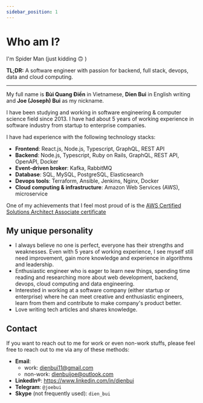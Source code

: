 ```yaml
---
sidebar_position: 1
---
```


# Who am I?

I'm Spider Man (just kidding 🙃 )

**TL;DR:** A software engineer with passion for backend, full stack, devops, data and cloud computing.

---

My full name is **Bùi Quang Điền** in Vietnamese, **Dien Bui** in English writing and **Joe (Joseph) Bui** as my nickname.

I have been studying and working in software engineering & computer science field since 2013. I have had about 5 years of
working experience in software industry from startup to enterprise companies.

I have had experience with the following technology stacks:

- **Frontend**: React.js, Node.js, Typescript, GraphQL, REST API
- **Backend**: Node.js, Typescript, Ruby on Rails, GraphQL, REST API, OpenAPI, Docker
- **Event-driven broker**: Kafka, RabbitMQ
- **Database**: SQL, MySQL, PostgreSQL, Elasticsearch
- **Devops tools**: Terraform, Ansible, Jenkins, Nginx, Docker
- **Cloud computing & infrastructure**: Amazon Web Services (AWS), microservice

One of my achievements that I feel most proud of is the [AWS Certified Solutions Architect Associate certificate](https://www.credly.com/badges/18a9090a-0626-4fbb-8d4e-7060f8d94735)

## My unique personality

- I always believe no one is perfect, everyone has their strengths and weaknesses. Even with 5 years of working experience, I
  see myself still need improvement, gain more knowledge and experience in algorithms and leadership.
- Enthusiastic engineer who is eager to learn new things, spending time reading and researching more about web development,
  backend, devops, cloud computing and data engineering.
- Interested in working at a software company (either startup or enterprise) where he can meet creative and enthusiastic engineers, learn from them and contribute to make company's product better.
- Love writing tech articles and shares knowledge.

## Contact

If you want to reach out to me for work or even non-work stuffs, please feel free to reach out to me via any of these methods:

- **Email**:
  - work: <dienbui11@gmail.com>
  - non-work: <dienbuijoe@outlook.com>
- **LinkedIn®**: <https://www.linkedin.com/in/dienbui>
- **Telegram**: `@joebui`
- **Skype** (not frequently used): `dien_bui`
